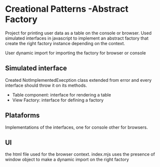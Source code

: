 # Creational Patterns -Abstract Factory

Project for printing user data as a table on the console or browser.
Used simulated interfaces in javascript to implement an abstract
factory that create the right factory instance depending on the context.

User dynamic import for importing the factory for browser or console

## Simulated interface
Created NotImplementedExecption class extended from error
and every interface should throw it on its methods.

- Table component: interface for rendering a table
- View Factory: interface for defining a factory

## Plataforms

Implementations of the interfaces, one for console
other for browsers.

## UI
the html file used for the browser context.
index.mjs uses the presence of window object to
make a dynamic import on the right factory

